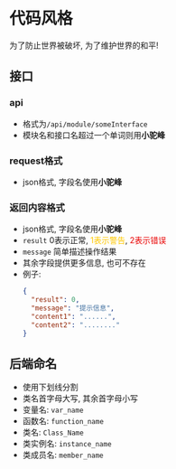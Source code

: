 # 代码风格

为了防止世界被破坏, 为了维护世界的和平!

## 接口

### api

- 格式为`/api/module/someInterface`
- 模块名和接口名超过一个单词则用**小驼峰**

### request格式

- json格式, 字段名使用**小驼峰**

### 返回内容格式

- json格式, 字段名使用**小驼峰**
- `result` 0表示正常, <font color="#ffc800">1表示警告</font>, <font color="#e90000">2表示错误</font>
- `message` 简单描述操作结果
- 其余字段提供更多信息, 也可不存在
- 例子:
    ```json
    {
      "result": 0,
      "message": "提示信息",
      "content1": "......",
      "content2": "........"
    }
    ```

## 后端命名

- 使用下划线分割
- 类名首字母大写, 其余首字母小写
- 变量名: `var_name`
- 函数名: `function_name`
- 类名: `Class_Name`
- 类实例名: `instance_name`
- 类成员名: `member_name`